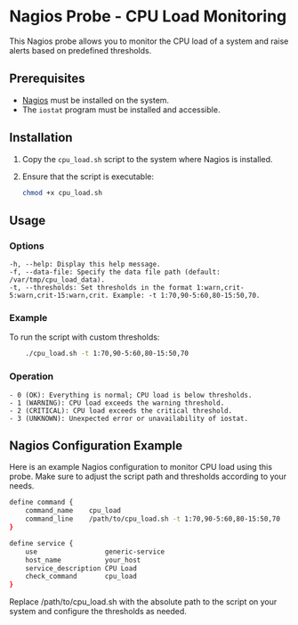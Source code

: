 # Nagios Probe - CPU Load Monitoring

This Nagios probe allows you to monitor the CPU load of a system and raise alerts based on predefined thresholds.

## Prerequisites

- [Nagios](https://www.nagios.org/) must be installed on the system.
- The `iostat` program must be installed and accessible.

## Installation

1. Copy the `cpu_load.sh` script to the system where Nagios is installed.

2. Ensure that the script is executable:

   ```bash
   chmod +x cpu_load.sh
   ```

## Usage

### Options

    -h, --help: Display this help message.
    -f, --data-file: Specify the data file path (default: /var/tmp/cpu_load_data).
    -t, --thresholds: Set thresholds in the format 1:warn,crit-5:warn,crit-15:warn,crit. Example: -t 1:70,90-5:60,80-15:50,70.

### Example

To run the script with custom thresholds:

```bash
    ./cpu_load.sh -t 1:70,90-5:60,80-15:50,70
```

### Operation

    - 0 (OK): Everything is normal; CPU load is below thresholds.
    - 1 (WARNING): CPU load exceeds the warning threshold.
    - 2 (CRITICAL): CPU load exceeds the critical threshold.
    - 3 (UNKNOWN): Unexpected error or unavailability of iostat.

## Nagios Configuration Example

Here is an example Nagios configuration to monitor CPU load using this probe. Make sure to adjust the script path and thresholds according to your needs.

```bash
define command {
    command_name    cpu_load
    command_line    /path/to/cpu_load.sh -t 1:70,90-5:60,80-15:50,70
}

define service {
    use                 generic-service
    host_name           your_host
    service_description CPU Load
    check_command       cpu_load
}
```
Replace /path/to/cpu_load.sh with the absolute path to the script on your system and configure the thresholds as needed.
